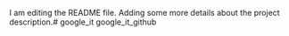 I am editing the README file. Adding some more details about the project description.# google_it
google_it_github
